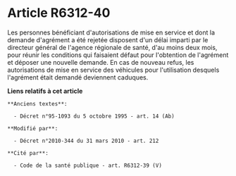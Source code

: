 # Article R6312-40

Les personnes bénéficiant d'autorisations de mise en service et dont la demande d'agrément a été rejetée disposent d'un délai
imparti par le directeur général de l'agence régionale de santé, d'au moins deux mois, pour réunir les conditions qui
faisaient défaut pour l'obtention de l'agrément et déposer une nouvelle demande. En cas de nouveau refus, les autorisations
de mise en service des véhicules pour l'utilisation desquels l'agrément était demandé deviennent caduques.

**Liens relatifs à cet article**

	**Anciens textes**:

	  - Décret n°95-1093 du 5 octobre 1995 - art. 14 (Ab)

	**Modifié par**:

	  - Décret n°2010-344 du 31 mars 2010 - art. 212

	**Cité par**:

	  - Code de la santé publique - art. R6312-39 (V)
